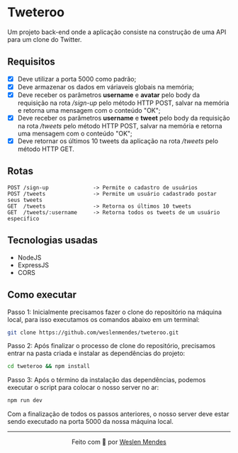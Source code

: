 # Tweteroo

Um projeto back-end onde a aplicação consiste na construção de uma API para um clone do Twitter.

## Requisitos

- [x] Deve utilizar a porta 5000 como padrão;
- [x] Deve armazenar os dados em váriaveis globais na memória;
- [x] Deve receber os parâmetros **username** e **avatar** pelo body da requisição na rota _/sign-up_ pelo método HTTP POST, salvar na memória e retorna uma mensagem com o conteúdo "OK";
- [x] Deve receber os parâmetros **username** e **tweet** pelo body da requisição na rota _/tweets_ pelo método HTTP POST, salvar na memória e retorna uma mensagem com o conteúdo "OK";
- [x] Deve retornar os últimos 10 tweets da aplicação na rota _/tweets_ pelo método HTTP GET.

## Rotas

```plaintext
POST /sign-up              -> Permite o cadastro de usuários
POST /tweets               -> Permite um usuário cadastrado postar seus tweets
GET  /tweets               -> Retorna os últimos 10 tweets
GET  /tweets/:username     -> Retorna todos os tweets de um usuário especifico
```

## Tecnologias usadas

- NodeJS
- ExpressJS
- CORS

## Como executar

Passo 1: Inicialmente precisamos fazer o clone do repositório na máquina local, para isso executamos os comandos abaixo em um terminal:

```bash
git clone https://github.com/weslenmendes/tweteroo.git
```

Passo 2: Após finalizar o processo de clone do repositório, precisamos entrar na pasta criada e instalar as dependências do projeto:

```bash
cd tweteroo && npm install
```

Passo 3: Após o término da instalação das dependências, podemos executar o script para colocar o nosso server no ar:

```bash
npm run dev
```

Com a finalização de todos os passos anteriores, o nosso server deve estar sendo executado na porta 5000 da nossa máquina local.

---

<p align="center">Feito com 💜 por <a href="https://github.com/weslenmendes">Weslen Mendes</a></p>
